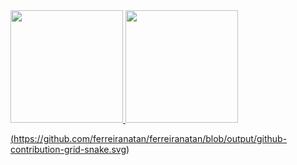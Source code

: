 <div>
<a href="https://github.com/seu-usuário-aqui">
<img height="180em" src="https://github-readme-stats.vercel.app/api/top-langs/?username=ferreiranatan&layout=compact&langs_count=7&theme=dracula"/>
<img height="180em" src="https://github-readme-stats.vercel.app/api?username=ferreiranatan&show_icons=true&theme=dracula&include_all_commits=true&count_private=true"/>
</div>
  
  (https://github.com/ferreiranatan/ferreiranatan/blob/output/github-contribution-grid-snake.svg)
